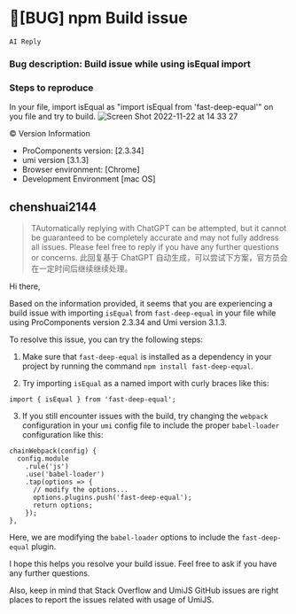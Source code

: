 # 🐛[BUG] npm Build issue

`AI Reply`

### Bug description: Build issue while using isEqual import

### Steps to reproduce

In your file, import isEqual as "import isEqual from 'fast-deep-equal'" on you file and try to build.
![Screen Shot 2022-11-22 at 14 33 27](https://user-images.githubusercontent.com/19972333/203268833-d5e85653-59a1-44fb-8fa8-d2cb22021ddd.png)

© Version Information

- ProComponents version: [2.3.34]
- umi version [3.1.3]
- Browser environment: [Chrome]
- Development Environment [mac OS]

## chenshuai2144

> TAutomatically replying with ChatGPT can be attempted, but it cannot be guaranteed to be completely accurate and may not fully address all issues. Please feel free to reply if you have any further questions or concerns.
> 此回复基于 ChatGPT 自动生成，可以尝试下方案，官方员会在一定时间后继续继续处理。

Hi there,

Based on the information provided, it seems that you are experiencing a build issue with importing `isEqual` from `fast-deep-equal` in your file while using ProComponents version 2.3.34 and Umi version 3.1.3.

To resolve this issue, you can try the following steps:

1. Make sure that `fast-deep-equal` is installed as a dependency in your project by running the command `npm install fast-deep-equal`.

2. Try importing `isEqual` as a named import with curly braces like this:

```
import { isEqual } from 'fast-deep-equal';
```

3. If you still encounter issues with the build, try changing the `webpack` configuration in your `umi` config file to include the proper `babel-loader` configuration like this:

```
chainWebpack(config) {
  config.module
    .rule('js')
    .use('babel-loader')
    .tap(options => {
      // modify the options...
      options.plugins.push('fast-deep-equal');
      return options;
    });
},
```

Here, we are modifying the `babel-loader` options to include the `fast-deep-equal` plugin.

I hope this helps you resolve your build issue. Feel free to ask if you have any further questions.

Also, keep in mind that Stack Overflow and UmiJS GitHub issues are right places to report the issues related with usage of UmiJS.
